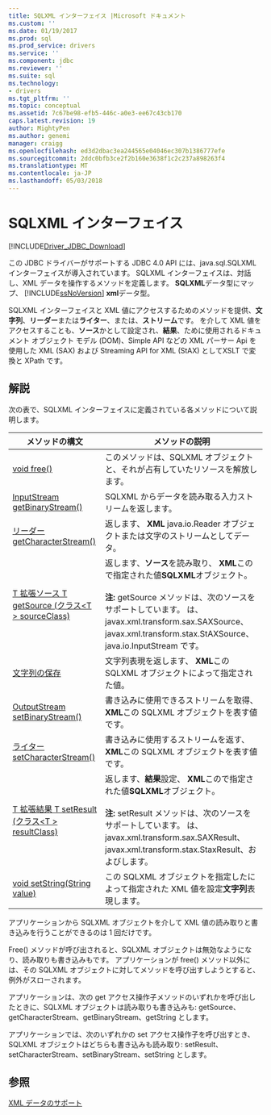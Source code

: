 ```yaml
---
title: SQLXML インターフェイス |Microsoft ドキュメント
ms.custom: ''
ms.date: 01/19/2017
ms.prod: sql
ms.prod_service: drivers
ms.service: ''
ms.component: jdbc
ms.reviewer: ''
ms.suite: sql
ms.technology:
- drivers
ms.tgt_pltfrm: ''
ms.topic: conceptual
ms.assetid: 7c67be98-efb5-446c-a0e3-ee67c43cb170
caps.latest.revision: 19
author: MightyPen
ms.author: genemi
manager: craigg
ms.openlocfilehash: ed3d2dbac3ea244565e04046ec307b1386777efe
ms.sourcegitcommit: 2ddc0bfb3ce2f2b160e3638f1c2c237a898263f4
ms.translationtype: MT
ms.contentlocale: ja-JP
ms.lasthandoff: 05/03/2018
---
```

# <a name="sqlxml-interface"></a>SQLXML インターフェイス
[!INCLUDE[Driver_JDBC_Download](../../includes/driver_jdbc_download.md)]

  この JDBC ドライバーがサポートする JDBC 4.0 API には、java.sql.SQLXML インターフェイスが導入されています。 SQLXML インターフェイスは、対話し、XML データを操作するメソッドを定義します。 **SQLXML**データ型にマップ、 [!INCLUDE[ssNoVersion](../../includes/ssnoversion_md.md)] **xml**データ型。  
  
 SQLXML インターフェイスと XML 値にアクセスするためのメソッドを提供、**文字列**、**リーダー**または**ライター**、または、**ストリーム**です。 を介して XML 値をアクセスすることも、**ソース**かとして設定され、**結果**、ために使用されるドキュメント オブジェクト モデル (DOM)、Simple API などの XML パーサー Api を使用した XML (SAX) および Streaming API for XML (StAX) としてXSLT で変換と XPath です。  
  
## <a name="remarks"></a>解説  
 次の表で、SQLXML インターフェイスに定義されている各メソッドについて説明します。  
  
|メソッドの構文|メソッドの説明|  
|-------------------|------------------------|  
|[void free()](http://go.microsoft.com/fwlink/?LinkId=131685)|このメソッドは、SQLXML オブジェクトと、それが占有していたリソースを解放します。|  
|[InputStream getBinaryStream()](http://go.microsoft.com/fwlink/?LinkId=131754)|SQLXML からデータを読み取る入力ストリームを返します。|  
|[リーダー getCharacterStream()](http://go.microsoft.com/fwlink/?LinkId=131755)|返します、 **XML** java.io.Reader オブジェクトまたは文字のストリームとしてデータ。|  
|[T 拡張ソース T getSource (クラス\<T > sourceClass)](http://go.microsoft.com/fwlink/?LinkId=131756)|返します、**ソース**を読み取り、 **XML**こので指定された値**SQLXML**オブジェクト。<br /><br /> **注:** getSource メソッドは、次のソースをサポートしています。 は、javax.xml.transform.sax.SAXSource、javax.xml.transform.stax.StAXSource、java.io.InputStream です。|  
|[文字列の保存](http://go.microsoft.com/fwlink/?LinkId=131757)|文字列表現を返します、 **XML**この SQLXML オブジェクトによって指定された値。|  
|[OutputStream setBinaryStream()](http://go.microsoft.com/fwlink/?LinkId=131758)|書き込みに使用できるストリームを取得、 **XML**この SQLXML オブジェクトを表す値です。|  
|[ライター setCharacterStream()](http://go.microsoft.com/fwlink/?LinkId=131759)|書き込みに使用するストリームを返す、 **XML**この SQLXML オブジェクトを表す値です。|  
|[T 拡張結果 T setResult (クラス\<T > resultClass)](http://go.microsoft.com/fwlink/?LinkId=131760)|返します、**結果**設定、 **XML**こので指定された値**SQLXML**オブジェクト。<br /><br /> **注:** setResult メソッドは、次のソースをサポートしています。 は、javax.xml.transform.sax.SAXResult、javax.xml.transform.stax.StaxResult、およびします。|  
|[void setString(String value)](http://go.microsoft.com/fwlink/?LinkId=131762)|この SQLXML オブジェクトを指定したによって指定された XML 値を設定**文字列**表現します。|  
  
 アプリケーションから SQLXML オブジェクトを介して XML 値の読み取りと書き込みを行うことができるのは 1 回だけです。  
  
 Free() メソッドが呼び出されると、SQLXML オブジェクトは無効なようになり、読み取りも書き込みもです。 アプリケーションが free() メソッド以外には、その SQLXML オブジェクトに対してメソッドを呼び出すしようとすると、例外がスローされます。  
  
 アプリケーションは、次の get アクセス操作子メソッドのいずれかを呼び出したときに、SQLXML オブジェクトは読み取りも書き込みも: getSource、getCharacterStream、getBinaryStream、getString とします。  
  
 アプリケーションでは、次のいずれかの set アクセス操作子を呼び出すとき、SQLXML オブジェクトはどちらも書き込みも読み取り: setResult、setCharacterStream、setBinaryStream、setString とします。  
  
## <a name="see-also"></a>参照  
 [XML データのサポート](../../connect/jdbc/supporting-xml-data.md)  
  
  
